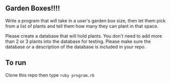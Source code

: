 ## Garden Boxes!!!!

Write a program that will take in a user's garden box size, then let them pick from a list of plants and tell them how many they can plant in that space.

Please create a database that will hold plants. You don't need to add more than 2 or 3 plants into the database for testing. Please make sure the database or a description of the database is included in your repo.


## To run

Clone this repo then type `ruby program.rb`